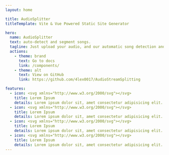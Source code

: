 ```yaml
---
layout: home

title: AudioSplitter
titleTemplate: Vite & Vue Powered Static Site Generator

hero:
  name: AudioSplitter
  text: auto-detect and segment songs.
  tagline: Just upload your audio, and our automatic song detection and segmentation feature will expertly organize your tracks.
  actions:
    - theme: brand
      text: Go to docs
      link: /components/
    - theme: alt
      text: View on GitHub
      link: https://github.com/4lex0017/AudioStreamSplitting

features:
  - icon: <svg xmlns="http://www.w3.org/2000/svg"></svg>
    title: Lorem Ipsum
    details: Lorem ipsum dolor sit, amet consectetur adipisicing elit. Molestiae soluta earum.
  - icon: <svg xmlns="http://www.w3.org/2000/svg"></svg>
    title: Lorem Ipsum
    details: Lorem ipsum dolor sit, amet consectetur adipisicing elit. Molestiae soluta earum.
  - icon: <svg xmlns="http://www.w3.org/2000/svg"></svg>
    title: Lorem Ipsum
    details: Lorem ipsum dolor sit, amet consectetur adipisicing elit. Molestiae soluta earum.
  - icon: <svg xmlns="http://www.w3.org/2000/svg"></svg>
    title: Lorem Ipsum
    details: Lorem ipsum dolor sit, amet consectetur adipisicing elit. Molestiae soluta earum.
---
```

